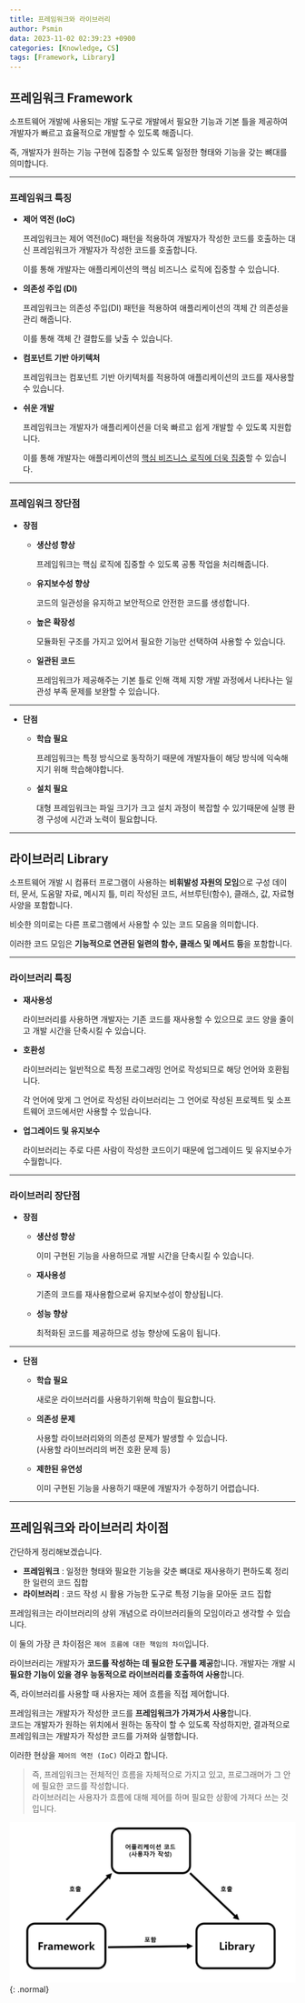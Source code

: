 ```yaml
---
title: 프레임워크와 라이브러리
author: Psmin
data: 2023-11-02 02:39:23 +0900
categories: [Knowledge, CS]
tags: [Framework, Library]
---
```


## 프레임워크 Framework

소프트웨어 개발에 사용되는 개발 도구로 개발에서 필요한 기능과 기본 틀을 제공하여 개발자가 빠르고 효율적으로 개발할 수 있도록 해줍니다.

즉, 개발자가 원하는 기능 구현에 집중할 수 있도록 일정한 형태와 기능을 갖는 뼈대를 의미합니다.

---

### 프레임워크 특징

- **제어 역전 (IoC)**

  프레임워크는 제어 역전(IoC) 패턴을 적용하여 개발자가 작성한 코드를 호출하는 대신 프레임워크가 개발자가 작성한 코드를 호출합니다.

  이를 통해 개발자는 애플리케이션의 핵심 비즈니스 로직에 집중할 수 있습니다.

- **의존성 주입 (DI)**

  프레임워크는 의존성 주입(DI) 패턴을 적용하여 애플리케이션의 객체 간 의존성을 관리 해줍니다.

  이를 통해 객체 간 결합도를 낮출 수 있습니다.

- **컴포넌트 기반 아키텍처**

  프레임워크는 컴포넌트 기반 아키텍처를 적용하여 애플리케이션의 코드를 재사용할 수 있습니다.

- **쉬운 개발**

  프레임워크는 개발자가 애플리케이션을 더욱 빠르고 쉽게 개발할 수 있도록 지원합니다.

  이를 통해 개발자는 애플리케이션의 <u>핵심 비즈니스 로직에 더욱 집중</u>할 수 있습니다.

---

### 프레임워크 장단점

- **장점**

  - **생산성 향상**

    프레임워크는 핵심 로직에 집중할 수 있도록 공통 작업을 처리해줍니다.

  - **유지보수성 향상**

    코드의 일관성을 유지하고 보안적으로 안전한 코드를 생성합니다.

  - **높은 확장성**

    모듈화된 구조를 가지고 있어서 필요한 기능만 선택하여 사용할 수 있습니다.

  - **일관된 코드**

    프레임워크가 제공해주는 기본 틀로 인해 객체 지향 개발 과정에서 나타나는 일관성 부족 문제를 보완할 수 있습니다.

---

- **단점**

  - **학습 필요**

    프레임워크는 특정 방식으로 동작하기 때문에 개발자들이 해당 방식에 익숙해지기 위해 학습해야합니다.

  - **설치 필요**

    대형 프레임워크는 파일 크기가 크고 설치 과정이 복잡할 수 있기때문에 실행 환경 구성에 시간과 노력이 필요합니다.

---

## 라이브러리 Library

소프트웨어 개발 시 컴퓨터 프로그램이 사용하는 **비휘발성 자원의 모임**으로 구성 데이터, 문서, 도움말 자료, 메시지 틀, 미리 작성된 코드, 서브루틴(함수), 클래스, 값, 자료형 사양을 포함합니다.

비슷한 의미로는 다른 프로그램에서 사용할 수 있는 코드 모음을 의미합니다.

이러한 코드 모임은 **기능적으로 연관된 일련의 함수, 클래스 및 메서드 등**을 포함합니다.

---

### 라이브러리 특징

- **재사용성**

  라이브러리를 사용하면 개발자는 기존 코드를 재사용할 수 있으므로 코드 양을 줄이고 개발 시간을 단축시킬 수 있습니다.

- **호환성**

  라이브러리는 일반적으로 특정 프로그래밍 언어로 작성되므로 해당 언어와 호환됩니다.

  각 언어에 맞게 그 언어로 작성된 라이브러리는 그 언어로 작성된 프로젝트 및 소프트웨어 코드에서만 사용할 수 있습니다.

- **업그레이드 및 유지보수**

  라이브러리는 주로 다른 사람이 작성한 코드이기 때문에 업그레이드 및 유지보수가 수월합니다.

---

### 라이브러리 장단점

- **장점**

  - **생산성 향상**

    이미 구현된 기능을 사용하므로 개발 시간을 단축시킬 수 있습니다.

  - **재사용성**

    기존의 코드를 재사용함으로써 유지보수성이 향상됩니다.

  - **성능 향상**

    최적화된 코드를 제공하므로 성능 향상에 도움이 됩니다.

---

- **단점**

  - **학습 필요**

    새로운 라이브러리를 사용하기위해 학습이 필요합니다.

  - **의존성 문제**

    사용할 라이브러리와의 의존성 문제가 발생할 수 있습니다.  
    (사용할 라이브러리의 버전 호환 문제 등)

  - **제한된 유연성**

    이미 구현된 기능을 사용하기 때문에 개발자가 수정하기 어렵습니다.

---

## 프레임워크와 라이브러리 차이점

간단하게 정리해보겠습니다.

- **프레임워크** : 일정한 형태와 필요한 기능을 갖춘 뼈대로 재사용하기 편하도록 정리한 일련의 코드 집합
- **라이브러리** : 코드 작성 시 활용 가능한 도구로 특정 기능을 모아둔 코드 집합

프레임워크는 라이브러리의 상위 개념으로 라이브러리들의 모임이라고 생각할 수 있습니다.

이 둘의 가장 큰 차이점은 `제어 흐름에 대한 책임의 차이`입니다.

라이브러리는 개발자가 **코드를 작성하는 데 필요한 도구를 제공**합니다.
개발자는 개발 시 **필요한 기능이 있을 경우 능동적으로 라이브러리를 호출하여 사용**합니다.

즉, 라이브러리를 사용할 때 사용자는 제어 흐름을 직접 제어합니다.

프레임워크는 개발자가 작성한 코드를 **프레임워크가 가져가서 사용**합니다.  
코드는 개발자가 원하는 위치에서 원하는 동작이 할 수 있도록 작성하지만, 결과적으로 프레임워크는 개발자가 작성한 코드를 가져와 실행합니다.

이러한 현상을 `제어의 역전 (IoC)` 이라고 합니다.

> 즉, 프레임워크는 전체적인 흐름을 자체적으로 가지고 있고, 프로그래머가 그 안에 필요한 코드를 작성합니다.  
> 라이브러리는 사용자가 흐름에 대해 제어를 하며 필요한 상황에 가져다 쓰는 것입니다.

![framework-library](/assets/img/framework-library.png){: .normal}
